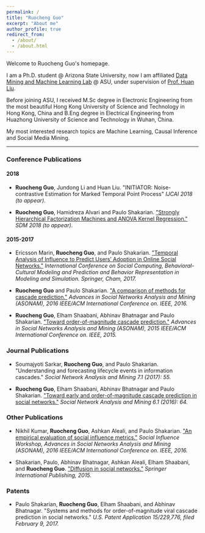```yaml
---
permalink: /
title: "Ruocheng Guo"
excerpt: "About me"
author_profile: true
redirect_from: 
  - /about/
  - /about.html
---
```

Welcome to Ruocheng Guo's homepage.

I am a Ph.D. student @ Arizona State University, now I am affiliated [Data Mining and Machine Learning Lab](http://dmml.asu.edu/) @ ASU, under supervision of [Prof. Huan Liu](http://www.public.asu.edu/~huanliu/).

Before joining ASU, I received M.Sc degree in Electronic Engineering from the most beautiful Hong Kong University of Science and Technology in Hong Kong, China and B.Eng degree in Electrical Engineering from Huazhong University of Science and Technology in Wuhan, China.

My most interested research topics are Machine Learning, Causal Inference and Social Media Mining.

***

### Conference Publications

#### 2018
* **Ruocheng Guo**, Jundong Li and Huan Liu. "INITIATOR: Noise-contrastive Estimation for Marked Temporal Point Process" *IJCAI 2018 (to appear)*.

* **Ruocheng Guo**, Hamidreza Alvari and Paulo Shakarian. ["Strongly Hierarchical Factorization Machines and ANOVA Kernel Regression."](https://arxiv.org/abs/1712.09133) *SDM 2018 (to appear)*.

#### 2015-2017

* Ericsson Marin, **Ruocheng Guo**, and Paulo Shakarian. ["Temporal Analysis of Influence to Predict Users’ Adoption in Online Social Networks."](https://arxiv.org/abs/1705.02399) *International Conference on Social Computing, Behavioral-Cultural Modeling and Prediction and Behavior Representation in Modeling and Simulation. Springer, Cham, 2017.*

* **Ruocheng Guo** and Paulo Shakarian. ["A comparison of methods for cascade prediction."](https://arxiv.org/abs/1606.05730) *Advances in Social Networks Analysis and Mining (ASONAM), 2016 IEEE/ACM International Conference on. IEEE, 2016.*

* **Ruocheng Guo**, Elham Shaabani, Abhinav Bhatnagar and Paulo Shakarian. ["Toward order-of-magnitude cascade prediction."](https://arxiv.org/abs/1508.03371) *Advances in Social Networks Analysis and Mining (ASONAM), 2015 IEEE/ACM International Conference on. IEEE, 2015.*

### Journal Publications

* Soumajyoti Sarkar, **Ruocheng Guo**, and Paulo Shakarian. "Understanding and forecasting lifecycle events in information cascades." *Social Network Analysis and Mining 7.1 (2017): 55.*

* **Ruocheng Guo**, Elham Shaabani, Abhinav Bhatnagar and Paulo Shakarian. ["Toward early and order-of-magnitude cascade prediction in social networks."](https://arxiv.org/abs/1608.02646) *Social Network Analysis and Mining 6.1 (2016): 64.*

### Other Publications

* Nikhil Kumar, **Ruocheng Guo**, Ashkan Aleali, and Paulo Shakarian. ["An empirical evaluation of social influence metrics."](https://arxiv.org/abs/1607.00720) *Social Influence Workshop, Advances in Social Networks Analysis and Mining (ASONAM), 2016 IEEE/ACM International Conference on. IEEE, 2016.*

* Shakarian, Paulo, Abhinav Bhatnagar, Ashkan Aleali, Elham Shaabani, and **Ruocheng Guo**. ["Diffusion in social networks."](http://cysis.engineering.asu.edu/download/preprint-diffusion-in-social-networks/) *Springer International Publishing, 2015.*

### Patents

* Paulo Shakarian, **Ruocheng Guo**, Elham Shaabani, and Abhinav Bhatnagar. "Systems and methods for order-of-magnitude viral cascade prediction in social networks." *U.S. Patent Application 15/229,776, filed February 9, 2017.*

